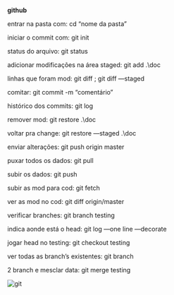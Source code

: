 

**github**

entrar na pasta com: cd “nome da pasta”

iniciar o commit com: git init

status do arquivo: git status

adicionar modificações na área staged: git add .\doc

linhas que foram mod: git diff ; git diff —staged

comitar: git commit -m “comentário”

histórico dos commits: git log

remover mod: git restore .\doc

voltar pra change: git restore —staged .\doc

enviar alterações: git push origin master

puxar todos os dados: git pull

subir os dados: git push

subir as mod para cod: git fetch

ver as mod no cod: git diff origin/master

verificar branches: git branch testing

indica aonde está o head: git log —one line —decorate

jogar head no testing: git checkout testing

ver todas as branch’s existentes: git branch

2 branch e mesclar data: git merge testing

![git](git.gif)
